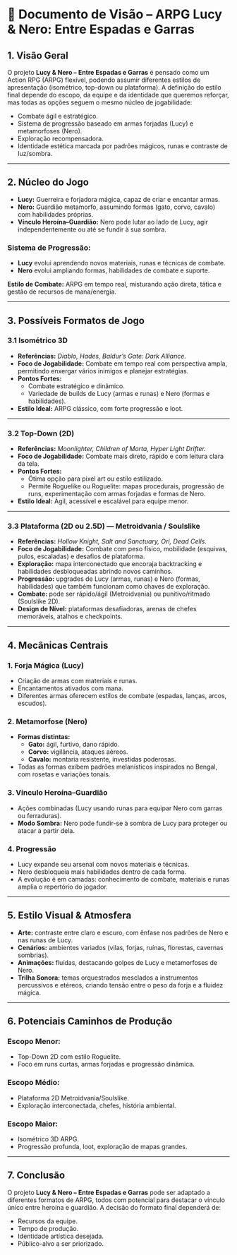 # 📜 Documento de Visão – ARPG Lucy & Nero: Entre Espadas e Garras

## 1. Visão Geral

O projeto **Lucy & Nero – Entre Espadas e Garras** é pensado como um Action RPG (ARPG) flexível, podendo assumir diferentes estilos de apresentação (isométrico, top-down ou plataforma).
A definição do estilo final depende do escopo, da equipe e da identidade que queremos reforçar, mas todas as opções seguem o mesmo núcleo de jogabilidade:

- Combate ágil e estratégico.
- Sistema de progressão baseado em armas forjadas (Lucy) e metamorfoses (Nero).
- Exploração recompensadora.
- Identidade estética marcada por padrões mágicos, runas e contraste de luz/sombra.

---

## 2. Núcleo do Jogo

- **Lucy:** Guerreira e forjadora mágica, capaz de criar e encantar armas.
- **Nero:** Guardião metamorfo, assumindo formas (gato, corvo, cavalo) com habilidades próprias.
- **Vínculo Heroína–Guardião:** Nero pode lutar ao lado de Lucy, agir independentemente ou até se fundir à sua sombra.

### Sistema de Progressão:

- **Lucy** evolui aprendendo novos materiais, runas e técnicas de combate.
- **Nero** evolui ampliando formas, habilidades de combate e suporte.

**Estilo de Combate:** ARPG em tempo real, misturando ação direta, tática e gestão de recursos de mana/energia.

---

## 3. Possíveis Formatos de Jogo

### 3.1 Isométrico 3D

- **Referências:** *Diablo, Hades, Baldur’s Gate: Dark Alliance.*
- **Foco de Jogabilidade:** Combate em tempo real com perspectiva ampla, permitindo enxergar vários inimigos e planejar estratégias.
- **Pontos Fortes:**
    - Combate estratégico e dinâmico.
    - Variedade de builds de Lucy (armas e runas) e Nero (formas e habilidades).
- **Estilo Ideal:** ARPG clássico, com forte progressão e loot.

---

### 3.2 Top-Down (2D)

- **Referências:** *Moonlighter, Children of Morta, Hyper Light Drifter.*
- **Foco de Jogabilidade:** Combate mais direto, rápido e com leitura clara da tela.
- **Pontos Fortes:**
    - Ótima opção para pixel art ou estilo estilizado.
    - Permite Roguelike ou Roguelite: mapas procedurais, progressão de runs, experimentação com armas forjadas e formas de Nero.
- **Estilo Ideal:** Ágil, acessível e escalável para equipe menor.

---

### 3.3 Plataforma (2D ou 2.5D) — Metroidvania / Soulslike

- **Referências:** *Hollow Knight, Salt and Sanctuary, Ori, Dead Cells.*
- **Foco de Jogabilidade:** Combate com peso físico, mobilidade (esquivas, pulos, escaladas) e desafios de plataforma.
- **Exploração:** mapa interconectado que encoraja backtracking e habilidades desbloqueadas abrindo novos caminhos.
- **Progressão:** upgrades de Lucy (armas, runas) e Nero (formas, habilidades) que também funcionam como chaves de exploração.
- **Combate:** pode ser rápido/ágil (Metroidvania) ou punitivo/ritmado (Soulslike 2D).
- **Design de Nível:** plataformas desafiadoras, arenas de chefes memoráveis, atalhos e checkpoints.

---

## 4. Mecânicas Centrais

### 1. Forja Mágica (Lucy)

- Criação de armas com materiais e runas.
- Encantamentos ativados com mana.
- Diferentes armas oferecem estilos de combate (espadas, lanças, arcos, escudos).

### 2. Metamorfose (Nero)

- **Formas distintas:**
    - **Gato:** ágil, furtivo, dano rápido.
    - **Corvo:** vigilância, ataques aéreos.
    - **Cavalo:** montaria resistente, investidas poderosas.
- Todas as formas exibem padrões melanísticos inspirados no Bengal, com rosetas e variações tonais.

### 3. Vínculo Heroína–Guardião

- Ações combinadas (Lucy usando runas para equipar Nero com garras ou ferraduras).
- **Modo Sombra:** Nero pode fundir-se à sombra de Lucy para proteger ou atacar a partir dela.

### 4. Progressão

- Lucy expande seu arsenal com novos materiais e técnicas.
- Nero desbloqueia mais habilidades dentro de cada forma.
- A evolução é em camadas: conhecimento de combate, materiais e runas amplia o repertório do jogador.

---

## 5. Estilo Visual & Atmosfera

- **Arte:** contraste entre claro e escuro, com ênfase nos padrões de Nero e nas runas de Lucy.
- **Cenários:** ambientes variados (vilas, forjas, ruínas, florestas, cavernas sombrias).
- **Animações:** fluídas, destacando golpes de Lucy e metamorfoses de Nero.
- **Trilha Sonora:** temas orquestrados mesclados a instrumentos percussivos e etéreos, criando tensão entre o peso da forja e a fluidez mágica.

---

## 6. Potenciais Caminhos de Produção

### Escopo Menor:

- Top-Down 2D com estilo Roguelite.
- Foco em runs curtas, armas forjadas e progressão dinâmica.

### Escopo Médio:

- Plataforma 2D Metroidvania/Soulslike.
- Exploração interconectada, chefes, história ambiental.

### Escopo Maior:

- Isométrico 3D ARPG.
- Progressão profunda, loot, exploração de mapas grandes.

---

## 7. Conclusão

O projeto **Lucy & Nero – Entre Espadas e Garras** pode ser adaptado a diferentes formatos de ARPG, todos com potencial para destacar o vínculo único entre heroína e guardião.
A decisão do formato final dependerá de:

- Recursos da equipe.
- Tempo de produção.
- Identidade artística desejada.
- Público-alvo a ser priorizado.
